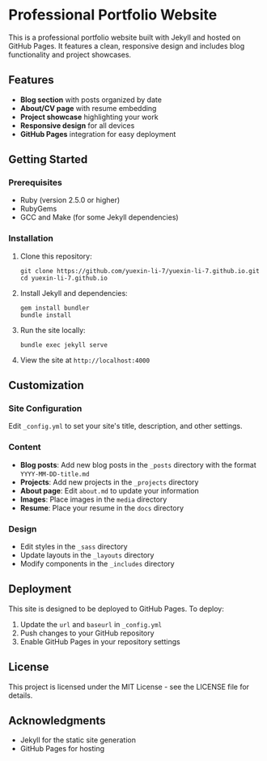 # Professional Portfolio Website

This is a professional portfolio website built with Jekyll and hosted on GitHub Pages. It features a clean, responsive design and includes blog functionality and project showcases.

## Features

- **Blog section** with posts organized by date
- **About/CV page** with resume embedding
- **Project showcase** highlighting your work
- **Responsive design** for all devices
- **GitHub Pages** integration for easy deployment

## Getting Started

### Prerequisites

- Ruby (version 2.5.0 or higher)
- RubyGems
- GCC and Make (for some Jekyll dependencies)

### Installation

1. Clone this repository:
   ```
   git clone https://github.com/yuexin-li-7/yuexin-li-7.github.io.git
   cd yuexin-li-7.github.io
   ```

2. Install Jekyll and dependencies:
   ```
   gem install bundler
   bundle install
   ```

3. Run the site locally:
   ```
   bundle exec jekyll serve
   ```

4. View the site at `http://localhost:4000`

## Customization

### Site Configuration

Edit `_config.yml` to set your site's title, description, and other settings.

### Content

- **Blog posts**: Add new blog posts in the `_posts` directory with the format `YYYY-MM-DD-title.md`
- **Projects**: Add new projects in the `_projects` directory
- **About page**: Edit `about.md` to update your information
- **Images**: Place images in the `media` directory
- **Resume**: Place your resume in the `docs` directory

### Design

- Edit styles in the `_sass` directory
- Update layouts in the `_layouts` directory
- Modify components in the `_includes` directory

## Deployment

This site is designed to be deployed to GitHub Pages. To deploy:

1. Update the `url` and `baseurl` in `_config.yml`
2. Push changes to your GitHub repository
3. Enable GitHub Pages in your repository settings

## License

This project is licensed under the MIT License - see the LICENSE file for details.

## Acknowledgments

- Jekyll for the static site generation
- GitHub Pages for hosting
